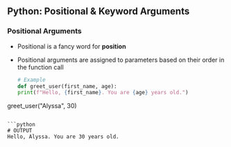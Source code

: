 ## Python: Positional & Keyword Arguments

### Positional Arguments

- Positional is a fancy word for **position**
- Positional arguments are assigned to parameters based on their order in the function call

  ```python
  # Example
  def greet_user(first_name, age):
  print(f"Hello, {first_name}. You are {age} years old.")

greet_user("Alyssa", 30)
```

```python
# OUTPUT
Hello, Alyssa. You are 30 years old.
```
